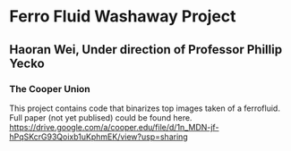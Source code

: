 # Ferro Fluid Washaway Project
## Haoran Wei, Under direction of Professor Phillip Yecko
### The Cooper Union

This project contains code that binarizes top images taken of a ferrofluid.\
Full paper (not yet publised) could be found here.\
https://drive.google.com/a/cooper.edu/file/d/1n_MDN-jf-hPqSKcrG93Qoixb1uKphmEK/view?usp=sharing
